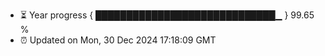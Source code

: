 - ⏳ Year progress { █████████████████████████████▁ } 99.65 %
- ⏰ Updated on Mon, 30 Dec 2024 17:18:09 GMT

